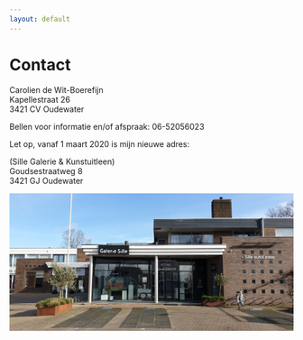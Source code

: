 ```yaml
---
layout: default
---
```


# Contact

Carolien de Wit-Boerefijn  
Kapellestraat 26  
3421 CV Oudewater

Bellen voor informatie en/of afspraak: 06-52056023  

Let op, vanaf 1 maart 2020 is mijn nieuwe adres:

(Sille Galerie & Kunstuitleen)  
Goudsestraatweg 8  
3421 GJ Oudewater

![alt text](/images/gallery/salonpandsille.jpg "Logo Title Text 1")

